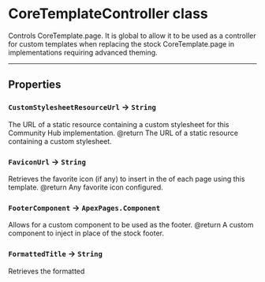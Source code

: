 # CoreTemplateController class

Controls CoreTemplate.page. It is global to allow it to be used as a controller for custom templates when replacing the stock CoreTemplate.page in implementations requiring advanced theming.

---
## Properties

### `CustomStylesheetResourceUrl` → `String`

The URL of a static resource containing a custom stylesheet for this Community Hub implementation. @return The URL of a static resource containing a custom stylesheet.

### `FaviconUrl` → `String`

Retrieves the favorite icon (if any) to insert in the <head> of each page using this template. @return Any favorite icon configured.

### `FooterComponent` → `ApexPages.Component`

Allows for a custom component to be used as the footer. @return A custom component to inject in place of the stock footer.

### `FormattedTitle` → `String`

Retrieves the formatted <title> to be inserted in the <head> of each page using this template.

### `HasCustomStylesheet` → `Boolean`

Tells the template whether this Community Hub implementation has a custom stylesheet configured. @return True if a custom stylesheet is configured, else false.

### `HeadComponent` → `ApexPages.Component`

Allows for a custom component to be inserted to the head of every page i.e. custom css, JS, etc. @return A custom component to inject to the <head>

### `HeaderComponent` → `ApexPages.Component`

Allows for a custom component to be used as the header. @return A custom component to inject in place of the stock header.

### `IsUserLoggedIn` → `Boolean`

Whether or not the current user is logged in. @return True or false.

---
